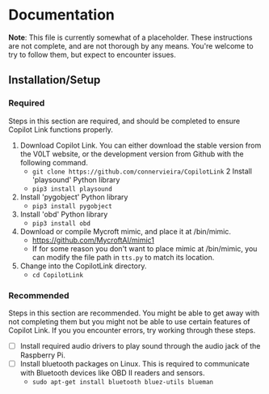 # Documentation

**Note**: This file is currently somewhat of a placeholder. These instructions are not complete, and are not thorough by any means. You're welcome to try to follow them, but expect to encounter issues.

## Installation/Setup
### Required
Steps in this section are required, and should be completed to ensure Copilot Link functions properly.

1. Download Copilot Link. You can either download the stable version from the V0LT website, or the development version from Github with the following command.
    - `git clone https://github.com/connervieira/CopilotLink`
2 Install 'playsound' Python library
    - `pip3 install playsound`
3. Install 'pygobject' Python library
    - `pip3 install pygobject`
4. Install 'obd' Python library
    - `pip3 install obd`
5. Download or compile Mycroft mimic, and place it at /bin/mimic.
    - <https://github.com/MycroftAI/mimic1>
    - If for some reason you don't want to place mimic at /bin/mimic, you can modify the file path in `tts.py` to match its location.
6. Change into the CopilotLink directory.
    - `cd CopilotLink`

### Recommended

Steps in this section are recommended. You might be able to get away with not completing them but you might not be able to use certain features of Copilot Link. If you you encounter errors, try working through these steps.

- [ ] Install required audio drivers to play sound through the audio jack of the Raspberry Pi.
- [ ] Install bluetooth packages on Linux. This is required to communicate with Bluetooth devices like OBD II readers and sensors.
    - `sudo apt-get install bluetooth bluez-utils blueman`
